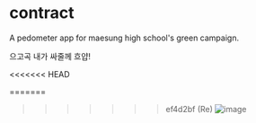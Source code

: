 # contract

A pedometer app for maesung high school's green campaign.

으고곡 내가 싸줄께 흐얍! 



<<<<<<< HEAD

=======
>>>>>>> ef4d2bf (Re)
![image](https://github.com/maesung-git-company/contract/assets/84920522/e769442b-1e36-4671-b5bb-c26277b4c69a)

